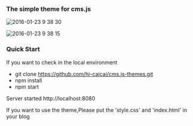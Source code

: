 
### The simple theme for cms.js

![2016-01-23 9 38 30](https://cloud.githubusercontent.com/assets/1811819/12527406/26fe2890-c1b5-11e5-83cc-cbfad7eab516.png)

![2016-01-23 9 38 15](https://cloud.githubusercontent.com/assets/1811819/12527409/3b806c6a-c1b5-11e5-9031-9faabadc4a63.png)


### Quick Start

If you want to check in the local environment

- git clone https://github.com/hi-caicai/cms.js-themes.git
- npm install 
- npm start

Server started http://localhost:8080


If you want to use the theme,Please put the 'style.css' and 'index.html' in your blog




